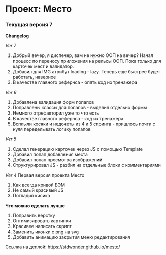 # Проект: Место

### Текущая версия 7

**Changelog**

*Ver 7*
1. Добрый вечер, я диспечер, вам не нужно ООП на вечер? Начал процесс по переносу приложения на рельсы ООП. Пока только для карточек мест и валидатор.
2. Добавил для IMG атрибут loading - lazy. Теперь еще быстрее будет работать, наверное
3. В качестве главного рефернса - опять код из тренажера

*Ver 6*
1. Добавлена валидация форм попапов
2. Поправлены классы для попапов - выделил отдельно формы
3. Немного отрефакторил уже то что есть
4. В качестве главного рефернса - код из тренажера
5. Всплыли косяки и недочеты из 4 и 5 спринта - пришлось почти с нуля переделывать логику попапов

*Ver 5*
1. Сделал генерацию карточек через JS с помощью Template
2. Добавил попап добавления места
3. Добавил попап просмотра изображений
4. Структурировал JS - разбил на отдельные блоки с комментариями

*Ver 4*
Первая версия проекта Место
1. Как всегда кривой БЭМ
2. Не самый красивый JS
3. Погладил кисика


**Что можно сделать лучше**

1. Поправить верстку
2. Оптимизировать картинки
3. Красивее написать скрипт
4. Заменить иконки с png на svg 
5. Добавить анимацию закрытия меню редактирования


Ссылка на деплой: https://sidwonder.github.io/mesto/
